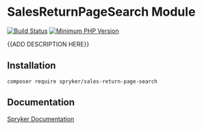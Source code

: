 # SalesReturnPageSearch Module
[![Build Status](https://travis-ci.org/spryker/sales-return-page-search.svg)](https://travis-ci.org/spryker/sales-return-page-search)
[![Minimum PHP Version](https://img.shields.io/badge/php-%3E%3D%207.2-8892BF.svg)](https://php.net/)

{{ADD DESCRIPTION HERE}}

## Installation

```
composer require spryker/sales-return-page-search
```

## Documentation

[Spryker Documentation](https://academy.spryker.com/developing_with_spryker/module_guide/modules.html)
